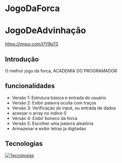 # JogoDaForca


# JogoDeAdvinhação

https://imgur.com/I7YBsT0

## Introdução
O melhor jogo da forca, ACADEMIA DO PROGRAMADOR
## funcionalidades
- Versão 1: Estrutura básica e entrada do usuário 
- Versão 2: Exibir palavra oculta com traços 
- Versão 3: Verificação do input, ou entrada de dados
- acessar o array no indice 0
- Versão 4: Exibir boneco da forca 
- Versão 5: Escolher uma palavra aleatória
- Armazenar e exibir letras ja digitadas


## Tecnologias

[![Tecnologias](https://skillicons.dev/icons?i=cs,dotnet,visualstudio,git,github)](https://skillicons.dev)

